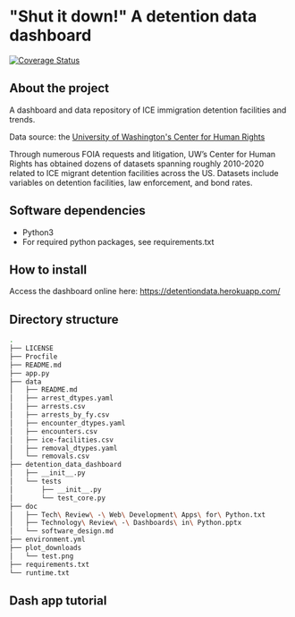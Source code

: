 # "Shut it down!" A detention data dashboard

[![Coverage Status](https://coveralls.io/repos/github/detentiondatadashboard/detention-data-dashboard/badge.svg?branch=main)](https://coveralls.io/github/detentiondatadashboard/detention-data-dashboard?branch=main)

## About the project

A dashboard and data repository of ICE immigration detention facilities and trends.

Data source: the [University of Washington's Center for Human Rights](https://jsis.washington.edu/humanrights/)

Through numerous FOIA requests and litigation, UW’s Center for Human Rights has obtained dozens of
datasets spanning roughly 2010-2020 related to ICE migrant detention facilities across the US. 
Datasets include variables on detention facilities, law enforcement, and bond rates.

## Software dependencies

- Python3
- For required python packages, see requirements.txt

## How to install

Access the dashboard online here: https://detentiondata.herokuapp.com/

## Directory structure

```bash
.
├── LICENSE
├── Procfile
├── README.md
├── app.py
├── data
│   ├── README.md
│   ├── arrest_dtypes.yaml
│   ├── arrests.csv
│   ├── arrests_by_fy.csv
│   ├── encounter_dtypes.yaml
│   ├── encounters.csv
│   ├── ice-facilities.csv
│   ├── removal_dtypes.yaml
│   └── removals.csv
├── detention_data_dashboard
│   ├── __init__.py
│   └── tests
│       ├── __init__.py
│       └── test_core.py
├── doc
│   ├── Tech\ Review\ -\ Web\ Development\ Apps\ for\ Python.txt
│   ├── Technology\ Review\ -\ Dashboards\ in\ Python.pptx
│   └── software_design.md
├── environment.yml
├── plot_downloads
│   └── test.png
├── requirements.txt
└── runtime.txt
```

## Dash app tutorial


